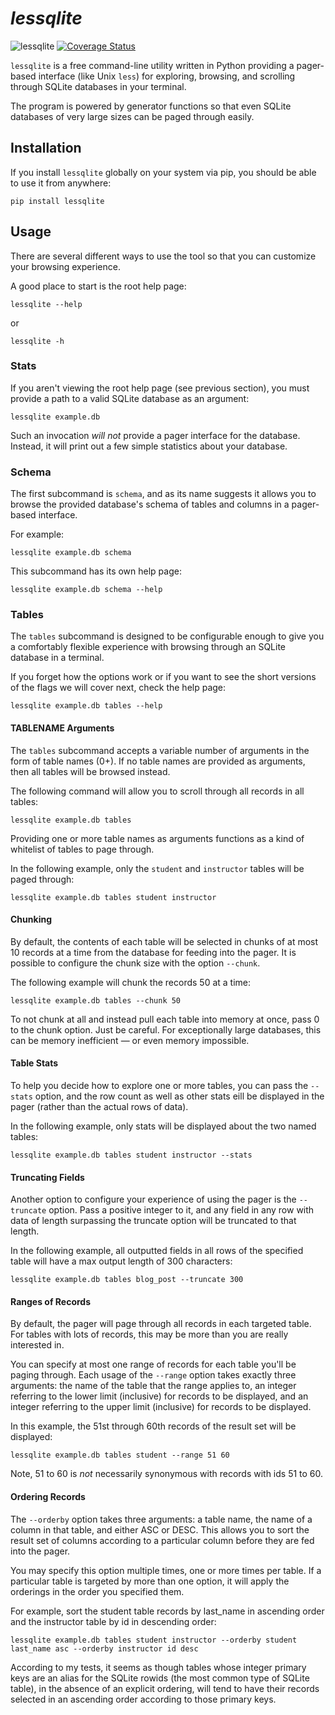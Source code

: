 # *lessqlite*

![lessqlite](https://github.com/dvanderweele/lessqlite/actions/workflows/test.yml/badge.svg)
[![Coverage Status](https://coveralls.io/repos/github/dvanderweele/lessqlite/badge.svg?branch=main)](https://coveralls.io/github/dvanderweele/lessqlite?branch=main)

`lessqlite` is a free command-line utility written in Python providing a pager-based interface (like Unix `less`) for exploring, browsing, and scrolling through SQLite databases in your terminal. 

The program is powered by generator functions so that even SQLite databases of very large sizes can be paged through easily.

## Installation

If you install `lessqlite` globally on your system via pip, you should be able to use it from anywhere:

```
pip install lessqlite
```

## Usage

There are several different ways to use the tool so that you can customize your browsing experience. 

A good place to start is the root help page:

```
lessqlite --help
```

or

```
lessqlite -h
```

### Stats 

If you aren't viewing the root help page (see previous section), you must provide a path to a valid SQLite database as an argument:

```
lessqlite example.db
```

Such an invocation *will not* provide a pager interface for the database. Instead, it will print out a few simple statistics about your database.

### Schema

The first subcommand is `schema`, and as its name suggests it allows you to browse the provided database's schema of tables and columns in a pager-based interface. 

For example:

```
lessqlite example.db schema
```

This subcommand has its own help page:

```
lessqlite example.db schema --help 
```

### Tables

The `tables` subcommand is designed to be configurable enough to give you a comfortably flexible experience with browsing through an SQLite database in a terminal.

If you forget how the options work or if you want to see the short versions of the flags we will cover next, check the help page:

```
lessqlite example.db tables --help
```

#### TABLENAME Arguments

The `tables` subcommand accepts a variable number of arguments in the form of table names (0+). If no table names are provided as arguments, then all tables will be browsed instead. 

The following command will allow you to scroll through all records in all tables:

```
lessqlite example.db tables 
```

Providing one or more table names as arguments functions as a kind of whitelist of tables to page through. 

In the following example, only the `student` and `instructor` tables will be paged through:

```
lessqlite example.db tables student instructor 
```

#### Chunking

By default, the contents of each table will be selected in chunks of at most 10 records at a time from the database for feeding into the pager. It is possible to configure the chunk size with the option `--chunk`. 

The following example will chunk the records 50 at a time:

```
lessqlite example.db tables --chunk 50
```

To not chunk at all and instead pull each table into memory at once, pass 0 to the chunk option. Just be careful. For exceptionally large databases, this can be memory inefficient — or even memory impossible. 

#### Table Stats

To help you decide how to explore one or more tables, you can pass the `--stats` option, and the row count as well as other stats eill be displayed in the pager (rather than the actual rows of data). 

In the following example, only stats will be displayed about the two named tables:

```
lessqlite example.db tables student instructor --stats 
```

#### Truncating Fields

Another option to configure your experience of using the pager is the `--truncate` option. Pass a positive integer to it, and any field in any row with data of length surpassing the truncate option will be truncated to that length. 

In the following example, all outputted fields in all rows of the specified table will have a max output length of 300 characters:

```
lessqlite example.db tables blog_post --truncate 300
```

#### Ranges of Records

By default, the pager will page through all records in each targeted table. For tables with lots of records, this may be more than you are really interested in. 

You can specify at most one range of records for each table you'll be paging through. Each usage of the `--range` option takes exactly three arguments: the name of the table that the range applies to, an integer referring to the lower limit (inclusive) for records to be displayed, and an integer referring to the upper limit (inclusive) for records to be displayed. 

In this example, the 51st through 60th records of the result set will be displayed:

```
lessqlite example.db tables student --range 51 60
```

Note, 51 to 60 is *not* necessarily synonymous with records with ids 51 to 60. 

#### Ordering Records

The `--orderby` option takes three arguments: a table name, the name of a column in that table, and either ASC or DESC. This allows you to sort the result set of columns according to a particular column before they are fed into the pager.

You may specify this option multiple times, one or more times per table. If a particular table is targeted by more than one option, it will apply the orderings in the order you specified them.

For example, sort the student table records by last_name in ascending order and the instructor table by id in descending order:

```
lessqlite example.db tables student instructor --orderby student last_name asc --orderby instructor id desc 
```

According to my tests, it seems as though tables whose integer primary keys are an alias for the SQLite rowids (the most common type of SQLite table), in the absence of an explicit ordering, will tend to have their records selected in an ascending order according to those primary keys. 
